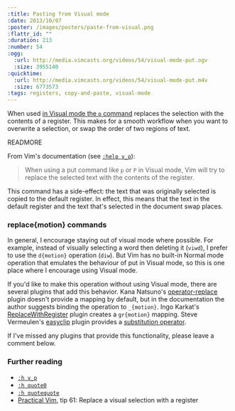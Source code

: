 ```yaml
--- 
:title: Pasting from Visual mode
:date: 2013/10/07
:poster: /images/posters/paste-from-visual.png
:flattr_id: ""
:duration: 213
:number: 54
:ogg: 
  :url: http://media.vimcasts.org/videos/54/visual-mode-put.ogv
  :size: 3955140
:quicktime: 
  :url: http://media.vimcasts.org/videos/54/visual-mode-put.m4v
  :size: 6773573
:tags: registers, copy-and-paste, visual-mode
---
```


When used [in Visual mode the `p` command][v_p] replaces the selection with the contents of a register. This makes for a smooth workflow when you want to overwrite a selection, or swap the order of two regions of text.

[v_p]: http://vimdoc.sourceforge.net/htmldoc/change.html#v_p


READMORE


From Vim's documentation (see [`:help v_p`][v_p]):

> When using a put command like `p` or `P` in Visual mode, Vim will try to replace the selected text with the contents of the register.

This command has a side-effect: the text that was originally selected is copied to the default register. In effect, this means that the text in the default register and the text that's selected in the document swap places.

### replace{motion} commands

In general, I encourage staying out of visual mode where possible. For example, instead of visually selecting a word then deleting it (`viwd`), I prefer to use the `d{motion}` operation (`diw`). But Vim has no built-in Normal mode operation that emulates the behaviour of put in Visual mode, so this is one place where I encourage using Visual mode.

If you'd like to make this operation without using Visual mode, there are several plugins that add this behavior.
Kana Natsuno's [operator-replace][] plugin doesn't provide a mapping by default, but in the documentation the author suggests binding the operation to `_{motion}`. Ingo Karkat's [ReplaceWithRegister][] plugin creates a `gr{motion}` mapping. Steve Vermeulen's [easyclip][] plugin provides a [substitution operator][sub].

If I've missed any plugins that provide this functionality, please leave a comment below.

### Further reading

* [`:h v_p`][v_p]
* [`:h quote0`][quote0]
* [`:h quotequote`](http://vimdoc.sourceforge.net/htmldoc/change.html#quotequote)
* [Practical Vim][pv], tip 61: Replace a visual selection with a register

[v_p]: http://vimdoc.sourceforge.net/htmldoc/change.html#v_p
[pv]: http://pragprog.com/book/dnvim/practical-vim
[quote0]: http://vimdoc.sourceforge.net/htmldoc/change.html#quote0

[operator-replace]: https://github.com/kana/vim-operator-replace
[ReplaceWithRegister]: https://github.com/vim-scripts/ReplaceWithRegister
[easyclip]: https://github.com/svermeulen/vim-easyclip
[sub]: https://github.com/svermeulen/vim-easyclip#substitution-operator
